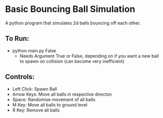 # Basic Bouncing Ball Simulation
 A python program that simulates 2d balls bouncing off each other. 
 ## To Run:
 - python main.py False
   - Needs Argument True or False, depending on if you want a new ball to spawn on collision (can become very inefficient) 
## Controls:
- Left Click: Spawn Ball
- Arrow Keys: Move all balls in respective directon
- Space: Randomise movement of all balls
- M Key: Move all balls to ground level
- R Key: Remove all balls
